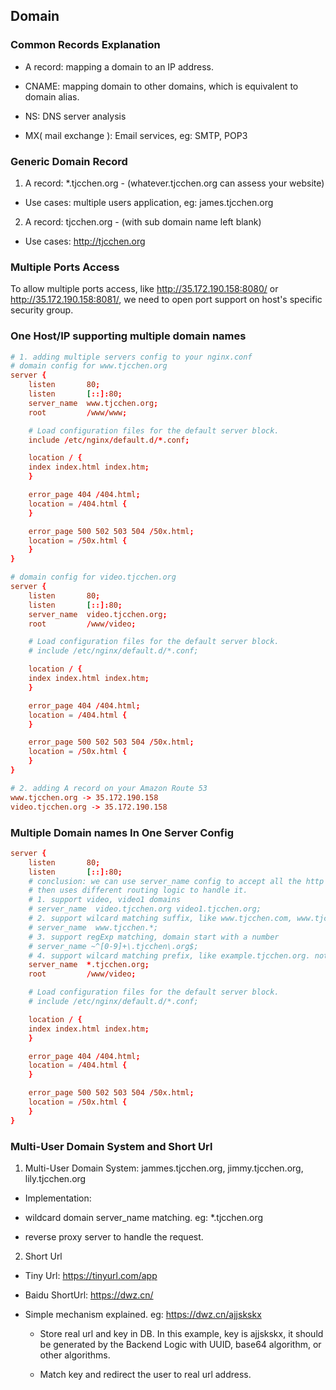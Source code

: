 ## Domain

### Common Records Explanation

- A record: mapping a domain to an IP address.

- CNAME: mapping domain to other domains, which is equivalent to domain alias.

- NS: DNS server analysis

- MX( mail exchange ): Email services, eg: SMTP, POP3


### Generic Domain Record

1. A record: *.tjcchen.org - (whatever.tjcchen.org can assess your website)
- Use cases: multiple users application, eg: james.tjcchen.org

2. A record: tjcchen.org - (with sub domain name left blank)
- Use cases: http://tjcchen.org


### Multiple Ports Access

To allow multiple ports access, like http://35.172.190.158:8080/ or http://35.172.190.158:8081/,
we need to open port support on host's specific security group.


### One Host/IP supporting multiple domain names

```conf
# 1. adding multiple servers config to your nginx.conf
# domain config for www.tjcchen.org
server {
    listen       80;
    listen       [::]:80;
    server_name  www.tjcchen.org;
    root         /www/www;

    # Load configuration files for the default server block.
    include /etc/nginx/default.d/*.conf;

    location / {
    index index.html index.htm;
    }

    error_page 404 /404.html;
    location = /404.html {
    }

    error_page 500 502 503 504 /50x.html;
    location = /50x.html {
    }
}

# domain config for video.tjcchen.org
server {
    listen       80;
    listen       [::]:80;
    server_name  video.tjcchen.org;
    root         /www/video;

    # Load configuration files for the default server block.
    # include /etc/nginx/default.d/*.conf;

    location / {
    index index.html index.htm;
    }

    error_page 404 /404.html;
    location = /404.html {
    }

    error_page 500 502 503 504 /50x.html;
    location = /50x.html {
    }
}

# 2. adding A record on your Amazon Route 53
www.tjcchen.org -> 35.172.190.158
video.tjcchen.org -> 35.172.190.158
```

### Multiple Domain names In One Server Config
```conf
server {
    listen       80;
    listen       [::]:80;
    # conclusion: we can use server_name config to accept all the http requests,
    # then uses different routing logic to handle it.
    # 1. support video, video1 domains
    # server_name  video.tjcchen.org video1.tjcchen.org;
    # 2. support wilcard matching suffix, like www.tjcchen.com, www.tjcchen.ca
    # server_name  www.tjcchen.*;
    # 3. support regExp matching, domain start with a number
    # server_name ~^[0-9]+\.tjcchen\.org$;
    # 4. support wilcard matching prefix, like example.tjcchen.org. note only one server_name directive could exist
    server_name  *.tjcchen.org;
    root         /www/video;

    # Load configuration files for the default server block.
    # include /etc/nginx/default.d/*.conf;

    location / {
    index index.html index.htm;
    }

    error_page 404 /404.html;
    location = /404.html {
    }

    error_page 500 502 503 504 /50x.html;
    location = /50x.html {
    }
}
```

### Multi-User Domain System and Short Url

1. Multi-User Domain System: jammes.tjcchen.org, jimmy.tjcchen.org, lily.tjcchen.org

- Implementation:

- wildcard domain server_name matching. eg: *.tjcchen.org

- reverse proxy server to handle the request.


2. Short Url

- Tiny Url: https://tinyurl.com/app

- Baidu ShortUrl: https://dwz.cn/

- Simple mechanism explained. eg: https://dwz.cn/ajjskskx

  - Store real url and key in DB. In this example, key is ajjskskx, it should be generated by the Backend Logic with UUID, base64 algorithm, or other algorithms.

  - Match key and redirect the user to real url address.


